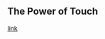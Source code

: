 ## The Power of Touch

[link](https://www.psychologytoday.com/intl/blog/talking-apes/202101/the-power-touch)
